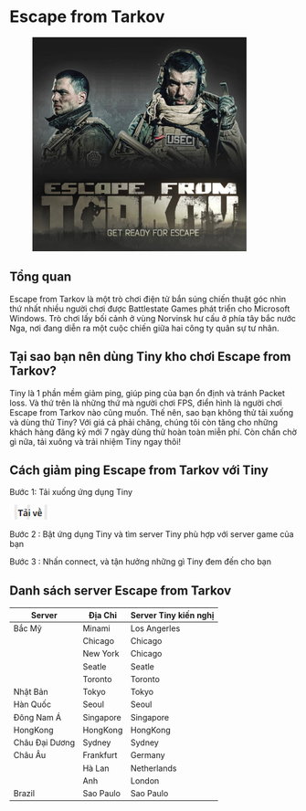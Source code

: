 # Escape from Tarkov

<figure><img src="../../.gitbook/assets/image (18).png" alt="" width="375"><figcaption></figcaption></figure>

## Tổng quan

Escape from Tarkov là một trò chơi điện tử bắn súng chiến thuật góc nhìn thứ nhất nhiều người chơi được Battlestate Games phát triển cho Microsoft Windows. Trò chơi lấy bối cảnh ở vùng Norvinsk hư cấu ở phía tây bắc nước Nga, nơi đang diễn ra một cuộc chiến giữa hai công ty quân sự tư nhân.

## Tại sao bạn nên dùng Tiny kho chơi Escape from Tarkov?

Tiny là 1 phần mềm giảm ping, giúp ping của bạn ổn định và tránh Packet loss. Và thứ trên là những thứ mà người chơi FPS, điển hình là người chơi Escape from Tarkov nào cũng muốn. Thế nên, sao bạn không thử tải xuống và dùng thử Tiny? Với giá cả phải chăng, chúng tôi còn tăng cho những khách hàng đăng ký mới 7 ngày dùng thử hoàn toàn miễn phí. Còn chần chờ gì nữa, tải xuông và trải nhiệm Tiny ngay thôi!

## Cách giảm ping Escape from Tarkov với Tiny

Bước 1: Tải xuống ứng dụng Tiny

&#x20;                        [  ![](<../../.gitbook/assets/image (8).png>)](https://tiny.vn/download/dist/Tiny.VN%20Setup%200.2.9.exe)

Bước 2 : Bật ứng dụng Tiny và tìm server Tiny phù hợp với server game của bạn

Bước 3 : Nhấn connect, và tận hưởng những gì Tiny đem đến cho bạn

## Danh sách server Escape from Tarkov

| Server         | Địa Chỉ   | Server Tiny kiến nghị |
| -------------- | --------- | --------------------- |
| Bắc Mỹ         | Minami    | Los Angerles          |
|                | Chicago   | Chicago               |
|                | New York  | Chicago               |
|                | Seatle    | Seatle                |
|                | Toronto   | Toronto               |
| Nhật Bản       | Tokyo     | Tokyo                 |
| Hàn Quốc       | Seoul     | Seoul                 |
| Đông Nam Á     | Singapore | Singapore             |
| HongKong       | HongKong  | HongKong              |
| Châu Đại Dương | Sydney    | Sydney                |
| Châu Âu        | Frankfurt | Germany               |
|                | Hà Lan    | Netherlands           |
|                | Anh       | London                |
| Brazil         | Sao Paulo | Sao Paulo             |
